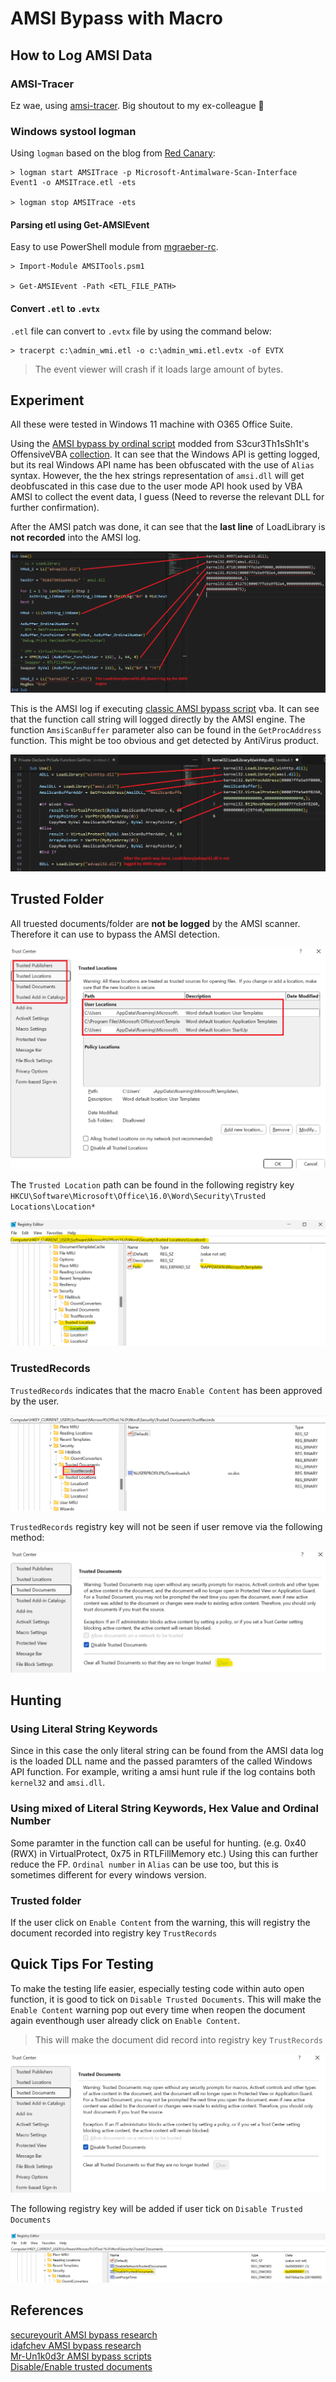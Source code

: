 # AMSI Bypass with Macro

## How to Log AMSI Data

### AMSI-Tracer

Ez wae, using [amsi-tracer](https://github.com/manyfacedllama/amsi-tracer). Big shoutout to my ex-colleague 🦙

### Windows systool logman
Using `logman` based on the blog from [Red Canary](https://redcanary.com/blog/threat-detection/better-know-a-data-source/amsi/):

```
> logman start AMSITrace -p Microsoft-Antimalware-Scan-Interface Event1 -o AMSITrace.etl -ets

> logman stop AMSITrace -ets
```

#### Parsing etl using Get-AMSIEvent

Easy to use PowerShell module from [mgraeber-rc](https://gist.githubusercontent.com/mgraeber-rc/1eb42d3ec9c2f677e70bb14c3b7b5c9c/raw/64c2a96ece65e61f150daaf435dfc77aa88c8784/AMSITools.psm1).

```
> Import-Module AMSITools.psm1

> Get-AMSIEvent -Path <ETL_FILE_PATH>
```

#### Convert `.etl` to `.evtx`

`.etl` file can convert to `.evtx` file by using the command below:

```
> tracerpt c:\admin_wmi.etl -o c:\admin_wmi.etl.evtx -of EVTX
```

> The event viewer will crash if it loads large amount of bytes.

## Experiment

All these were tested in Windows 11 machine with O365 Office Suite.

Using the [AMSI bypass by ordinal script](https://github.com/ghoulgy/RandomCodes/blob/master/MacroScript/AMSI_Bypass/amsi_bypass_win_11.vba) modded from S3cur3Th1sSh1t's OffensiveVBA [collection](https://github.com/ghoulgy/RandomCodes/blob/master/MacroScript/AMSI_Bypass/amsi_bypass_win_11.vba). It can see that the Windows API is getting logged, but its real Windows API name has been obfuscated with the use of `Alias` syntax. However, the the hex strings representation of `amsi.dll` will get deobfuscated in this case due to the user mode API hook used by VBA AMSI to collect the event data, I guess (Need to reverse the relevant DLL for further confirmation). 

After the AMSI patch was done, it can see that the **last line** of LoadLibrary is **not recorded** into the AMSI log.

![macro_amsi_bypass_ordinal_1](./Images_AMSI_Bypass_Macro/macro_amsi_bypass_ordinal_1.png)

This is the AMSI log if executing [classic AMSI bypass script](https://github.com/S3cur3Th1sSh1t/OffensiveVBA/blob/main/src/AMSIBypass_AmsiScanBuffer_Classic.vba) vba. It can see that the function call string will logged directly by the AMSI engine. The function `AmsiScanBuffer` parameter also can be found in the `GetProcAddress` function. This might be too obvious and get detected by AntiVirus product.

![macro_amsi_bypass_classic_1](./Images_AMSI_Bypass_Macro/macro_amsi_bypass_classic_1.png)

## Trusted Folder

All truested documents/folder are **not be logged** by the AMSI scanner. Therefore it can use to bypass the AMSI detection.

![trusted_feature_1](./Images_AMSI_Bypass_Macro/trusted_feature_1.png)

The `Trusted Location` path can be found in the following registry key `HKCU\Software\Microsoft\Office\16.0\Word\Security\Trusted Locations\Location*`

![trusted_feature_reg_key_word_1](./Images_AMSI_Bypass_Macro/trusted_feature_reg_key_word_1.png)

### TrustedRecords

`TrustedRecords` indicates that the macro `Enable Content` has been approved by the user.

![trusted_feature_reg_key_word_2](./Images_AMSI_Bypass_Macro/trusted_feature_reg_key_word_2.png)

`TrustedRecords` registry key will not be seen if user remove via the following method:

![trusted_feature_clear_trust_documents](./Images_AMSI_Bypass_Macro/trusted_feature_clear_trust_documents.png)

## Hunting

### Using Literal String Keywords

Since in this case the only literal string can be found from the AMSI data log is the loaded DLL name and the passed paramters of the called Windows API function. For example, writing a amsi hunt rule if the log contains both `kernel32` and `amsi.dll`.

### Using mixed of Literal String Keywords, Hex Value and Ordinal Number

Some paramter in the function call can be useful for hunting. (e.g. 0x40 (RWX) in VirtualProtect, 0x75 in RTLFillMemory etc.) Using this can further reduce the FP. `Ordinal number` in `Alias` can be use too, but this is sometimes different for every windows version.

### Trusted folder

If the user click on `Enable Content` from the warning, this will registry the document recorded into registry key `TrustRecords`

## Quick Tips For Testing

To make the testing life easier, especially testing code within auto open function, it is good to tick on `Disable Trusted Documents`. This will make the `Enable Content` warning pop out every time when reopen the document again eventhough user already click on `Enable Content`.

> This will make the document did record into registry key `TrustRecords`

![trusted_feature_2](./Images_AMSI_Bypass_Macro/trusted_feature_2.png)

The following registry key will be added if user tick on `Disable Trusted Documents`

![disable_trust_doc_reg_key](./Images_AMSI_Bypass_Macro/disable_trust_doc_reg_key.png)

## References
[secureyourit AMSI bypass research](https://secureyourit.co.uk/wp/2019/05/10/dynamic-microsoft-office-365-amsi-in-memory-bypass-using-vba/)\
[idafchev AMSI bypass research](https://idafchev.github.io/research/2019/03/23/office365_amsi_bypass.html)\
[Mr-Un1k0d3r AMSI bypass scripts](https://github.com/Mr-Un1k0d3r/AMSI-ETW-Patch/blob/main/patch-amsi-x64-powershell_win11.ps1)\
[Disable/Enable trusted documents](https://www.thewindowsclub.com/enable-disable-trusted-documents-in-word-excel-powerpoint#:~:text=Search%20for%20regedit%20and%20click%20on%20the%20search,steps%20and%20name%20the%20key%20as%20trusted%20documents.)